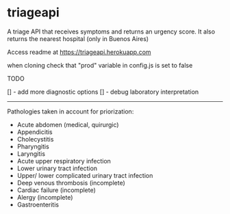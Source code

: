 # triageapi
A triage API that receives symptoms and returns an urgency score. It also returns the nearest hospital (only in Buenos Aires)

Access readme at https://triageapi.herokuapp.com

when cloning check that "prod" variable in config.js is set to false

TODO

[] - add more diagnostic options
[] - debug laboratory interpretation

--------------------------------------------------------------------------

Pathologies taken in account for priorization:

- Acute abdomen (medical, quirurgic)
- Appendicitis
- Cholecystitis
- Pharyngitis
- Laryngitis
- Acute upper respiratory infection
- Lower urinary tract infection
- Upper/ lower complicated urinary tract infection 
- Deep venous thrombosis (incomplete)
- Cardiac failure (incomplete)
- Alergy (incomplete)
- Gastroenteritis